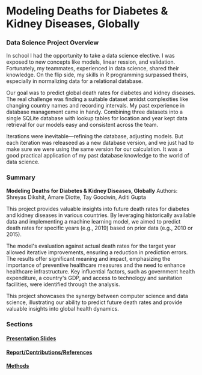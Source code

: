 # Modeling Deaths for Diabetes & Kidney Diseases, Globally

### Data Science Project Overview

In school I had the opportunity to take a data science elective. I was exposed to new concepts like models, linear ression, and validation. Fortunately, my teammates, experienced in data science, shared their knowledge. On the flip side, my skills in R programming surpassed theirs, especially in normalizing data for a relational database.

Our goal was to predict global death rates for diabetes and kidney diseases. The real challenge was finding a suitable dataset amidst complexities like changing country names and recording intervals. My past experience in database management came in handy. Combining three datasets into a single SQLite database with lookup tables for location and year kept data retrieval for our models easy and consistent across the team.

Iterations were inevitable—refining the database, adjusting models. But each iteration was releaseed as a new database version, and we just had to make sure we were using the same version for our calculation. It was a good practical application of my past database knowledge to the world of data science.

### Summary

**Modeling Deaths for Diabetes & Kidney Diseases, Globally**
Authors: Shreyas Dikshit, Amare Diotte, Tay Goodwin, Aditi Gupta


This project provides valuable insights into future death rates for diabetes and kidney diseases in various countries. By leveraging historically available data and implementing a machine learning model, we aimed to predict death rates for specific years (e.g., 2019) based on prior data (e.g., 2010 or 2015).

The model's evaluation against actual death rates for the target year allowed iterative improvements, ensuring a reduction in prediction errors. The results offer significant meaning and impact, emphasizing the importance of preventive healthcare measures and the need to enhance healthcare infrastructure. Key influential factors, such as government health expenditure, a country's GDP, and access to technology and sanitation facilities, were identified through the analysis.

This project showcases the synergy between computer science and data science, illustrating our ability to predict future death rates and provide valuable insights into global health dynamics.

### Sections

#### <a href="https://github.com/diotte-am/ModelingDeaths_KidneyDisease_Diabetes/blob/main/Reports/Team_11_Diabetes_Kidney%20_Deaths%20_DS_5110_Project.pdf">Presentation Slides</a>

#### <a href="https://github.com/diotte-am/ModelingDeaths_KidneyDisease_Diabetes/blob/main/Reports/Team%2011%20Report.pdf">Report/Contributions/References</a>

#### <a href="https://github.com/diotte-am/ModelingDeaths_KidneyDisease_Diabetes/blob/main/Reports/Team%2011%20Methods.pdf">Methods</a>